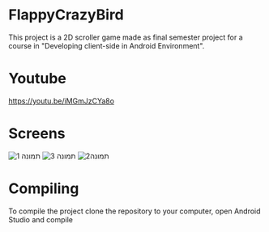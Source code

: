 # FlappyCrazyBird
This project is a 2D scroller game made as final semester project for a course in "Developing client-side in Android Environment".
# Youtube
https://youtu.be/iMGmJzCYa8o
# Screens
![תמונה 1](https://user-images.githubusercontent.com/66356379/126868417-b6b858e0-8529-4a57-ad0a-1494d465078d.jpg)
![תמונה 3](https://user-images.githubusercontent.com/66356379/126868416-7b71522f-427d-4788-88da-3c040d6ae583.jpg)
![תמונה2](https://user-images.githubusercontent.com/66356379/126868418-7e6a76a9-4466-4baf-ba3f-d725ca8194e1.jpg)
# Compiling
To compile the project clone the repository to your computer, open Android Studio and compile
